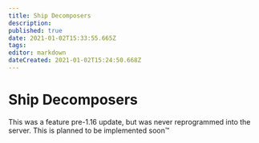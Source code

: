 ```yaml
---
title: Ship Decomposers
description: 
published: true
date: 2021-01-02T15:33:55.665Z
tags: 
editor: markdown
dateCreated: 2021-01-02T15:24:50.668Z
---
```


# Ship Decomposers

This was a feature pre-1.16 update, but was never reprogrammed into the server. This is planned to be implemented soon™
